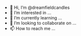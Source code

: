 - 👋 Hi, I’m @dreamfieldcandles
- 👀 I’m interested in ...
- 🌱 I’m currently learning ...
- 💞️ I’m looking to collaborate on ...
- 📫 How to reach me ...

<!---
dreamfieldcandles/dreamfieldcandles is a ✨ special ✨ repository because its `README.md` (this file) appears on your GitHub profile.
You can click the Preview link to take a look at your changes.
--->
